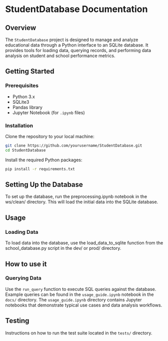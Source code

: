 # StudentDatabase Documentation

## Overview

The `StudentDatabase` project is designed to manage and analyze educational data through a Python interface to an SQLite database. It provides tools for loading data, querying records, and performing data analysis on student and school performance metrics.

## Getting Started

### Prerequisites

- Python 3.x
- SQLite3
- Pandas library
- Jupyter Notebook (for `.ipynb` files)

### Installation

Clone the repository to your local machine:

```bash
git clone https://github.com/yourusername/StudentDatabase.git
cd StudentDatabase
```

Install the required Python packages:

```bash
pip install -r requirements.txt
```

## Setting Up the Database
To set up the database, run the preprocessing.ipynb notebook in the ws/clean/ directory. This will load the initial data into the SQLite database.

## Usage
### Loading Data
To load data into the database, use the load_data_to_sqlite function from the school_database.py script in the dev/ or prod/ directory.

## How to use it 

### Querying Data
Use the `run_query` function to execute SQL queries against the database. Example queries can be found in the `usage_guide.ipynb` notebook in the `docs/` directory. The `usage_guide.ipynb` directory contains Jupyter notebooks that demonstrate typical use cases and data analysis workflows.

## Testing
Instructions on how to run the test suite located in the `tests/` directory.